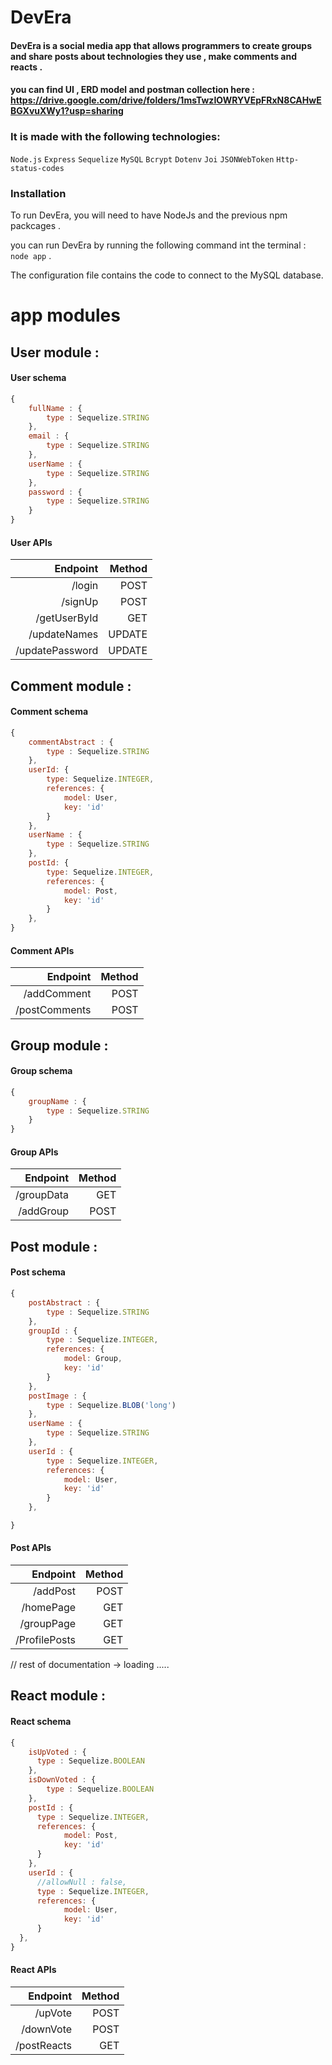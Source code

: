 # DevEra

#### DevEra is a social media app that allows programmers to create groups and share posts about technologies they use , make comments and reacts . 

#### you can find UI , ERD model and postman collection here : https://drive.google.com/drive/folders/1msTwzIOWRYVEpFRxN8CAHwEBGXvuXWy1?usp=sharing

### It is made with the following technologies:
`Node.js` `Express` `Sequelize` `MySQL` `Bcrypt` `Dotenv` `Joi`  `JSONWebToken` `Http-status-codes`

### Installation
To run DevEra, you will need to have NodeJs and the previous npm packcages .

you can run DevEra by running the following command int the terminal : `node app` .

The configuration file contains the code to connect to the MySQL database.

# app modules 

## User module :

#### User schema 
```JavaScript
{
    fullName : {
        type : Sequelize.STRING
    },
    email : {
        type : Sequelize.STRING
    },
    userName : {
        type : Sequelize.STRING
    },
    password : {
        type : Sequelize.STRING
    }
}
```

#### User APIs
|Endpoint|Method|
|-------:|-----:
|/login|POST|
|/signUp|POST|
|/getUserById|GET|
|/updateNames|UPDATE|
|/updatePassword|UPDATE|

## Comment module :

#### Comment schema 
```JavaScript
{
    commentAbstract : {
        type : Sequelize.STRING  
    },
    userId: {
        type: Sequelize.INTEGER,
        references: {
            model: User,
            key: 'id'
        }
    },
    userName : {
        type : Sequelize.STRING  
    },
    postId: {
        type: Sequelize.INTEGER,
        references: {
            model: Post,
            key: 'id'
        }
    },
}
```

#### Comment APIs
|Endpoint|Method|
|-------:|-----:
|/addComment|POST|
|/postComments|POST|


## Group module :

#### Group schema 
```JavaScript
{
    groupName : {
        type : Sequelize.STRING  
    }
}
```

#### Group APIs
|Endpoint|Method|
|-------:|-----:
|/groupData|GET|
|/addGroup|POST|

## Post module :

#### Post schema 
```JavaScript
{
    postAbstract : {
        type : Sequelize.STRING
    },
    groupId : {
        type : Sequelize.INTEGER,
        references: {
            model: Group,
            key: 'id'
        }
    },
    postImage : {
        type : Sequelize.BLOB('long')
    },
    userName : { 
        type : Sequelize.STRING
    },
    userId : {
        type : Sequelize.INTEGER,
        references: {
            model: User,
            key: 'id'
        }
    },

}
```

#### Post APIs
|Endpoint|Method|
|-------:|-----:
|/addPost|POST|
|/homePage|GET|
|/groupPage|GET|
|/ProfilePosts|GET|

// rest of documentation -> loading .....

## React module :

#### React schema 
```JavaScript
{
    isUpVoted : {
      type : Sequelize.BOOLEAN  
    },
    isDownVoted : {
        type : Sequelize.BOOLEAN 
    },
    postId : {
      type : Sequelize.INTEGER,
      references: {
            model: Post,
            key: 'id'
      }
    },
    userId : {
      //allowNull : false,
      type : Sequelize.INTEGER,
      references: {
            model: User,
            key: 'id'
      }  
  },
}
```

#### React APIs
|Endpoint|Method|
|-------:|-----:
|/upVote|POST|
|/downVote|POST|
|/postReacts|GET|



